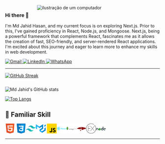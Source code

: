 
<img src="https://raw.githubusercontent.com/MicaelliMedeiros/micaellimedeiros/master/image/computer-illustration.png" alt="ilustração de um computador" min-width="400px" max-width="400px" width="400px" align="right">

### Hi there 👋
<p align="left"> 
 I'm Md Jahid Hasan, and my current focus is on exploring Next.js. Prior to this, I've gained proficiency in React, Node.js, and Mongoose. Next.js, being a powerful framework that complements React, fascinates me as it allows the creation of fast, SEO-friendly, and server-rendered React applications. I'm excited about this journey and eager to learn more to enhance my skills in web development.
</p>



<p align="left">
  <a href="mailto:jhriyaz@gmail.com" title="Gmail">
  <img src="https://img.shields.io/badge/-Gmail-FF0000?style=flat-square&labelColor=FF0000&logo=gmail&logoColor=white&link=LINK-DO-SEU-GMAIL" alt="Gmail"/></a><a href="https://www.linkedin.com/in/jhriyaz/"  title="LinkedIn">
  <img src="https://img.shields.io/badge/-Linkedin-0e76a8?style=flat-square&logo=Linkedin&logoColor=white&link=LINK-DO-SEU-LINKEDIN" alt="LinkedIn"/></a><a href="https://wa.me/+8801845336521" title="WhatsApp">
  <img src="https://img.shields.io/badge/-WhatsApp-25d366?style=flat-square&labelColor=25d366&logo=whatsapp&logoColor=white&link=API-DO-SEU-WHATSAPP" alt="WhatsApp"/></a> 
</p>

---
[![GitHub Streak](https://github-readme-streak-stats.herokuapp.com?user=jhriyaz&background=45%2CFF0202F5%2C9C07EB&stroke=450AEB&ring=D8CDEB&dates=D8CDEB&currStreakLabel=D8CDEB&sideNums=D8CDEB&fire=31422D)](https://git.io/streak-stats)



<p style="display:flex">

![Md Jahid's GitHub stats](https://github-readme-stats.vercel.app/api?username=jhriyaz&,prs&show_icons=true&bg_color=404&text_color=990)

[![Top Langs](https://github-readme-stats.vercel.app/api/top-langs/?username=jhriyaz&layout=donut&show_icons=true&bg_color=404&text_color=990)](https://github.com/jhriyaz)

</p>


## 🚀 Familiar Skill



<code><img height="32" src="https://raw.githubusercontent.com/jhriyaz/jhriyaz/main/images/icon/html.png" alt="HTML5"/></code>
<code><img height="32" src="https://raw.githubusercontent.com/jhriyaz/jhriyaz/main/images/icon/css.png" alt="CSS"/></code><code><img height="32" src="https://raw.githubusercontent.com/jhriyaz/jhriyaz/733e0e3995b30f9a537edd3598c225d1e98162a4/images/icon/tailwind.svg" alt="Tailwind"/></code><code><img height="32" src="https://raw.githubusercontent.com/jhriyaz/jhriyaz/main/images/icon/mui.png" alt="Material Ui"/></code>
<code><img height="32" src="https://raw.githubusercontent.com/jhriyaz/jhriyaz/main/images/icon/js.png" alt="JavaScript"/></code><code><img height="32" src="https://raw.githubusercontent.com/jhriyaz/jhriyaz/main/images/icon/react.png" alt="React"/></code><code><img height="32" src="https://raw.githubusercontent.com/jhriyaz/jhriyaz/03dcd9ef81e1232c1e6ed9eed70445ea66981473/images/icon/mongoDb.svg" alt="MongoDb"/></code><code><img height="32" src="https://raw.githubusercontent.com/jhriyaz/jhriyaz/main/images/icon/mongoose.png" alt="Mongoose"/></code><code><img height="32" src="https://raw.githubusercontent.com/jhriyaz/jhriyaz/main/images/icon/ex.png" alt="Express"/></code><code><img height="32" src="https://raw.githubusercontent.com/jhriyaz/jhriyaz/main/images/icon/nodejs.png" alt="Mongoose"/></code>

---




<!--
**jhriyaz/jhriyaz** is a ✨ _special_ ✨ repository because its `README.md` (this file) appears on your GitHub profile.

Here are some ideas to get you started:

- 🔭 I’m currently working on ...
- 🌱 I’m currently learning ...
- 👯 I’m looking to collaborate on ...
- 🤔 I’m looking for help with ...
- 💬 Ask me about ...
- 📫 How to reach me: ...
- 😄 Pronouns: ...
- ⚡ Fun fact: ...
-->

